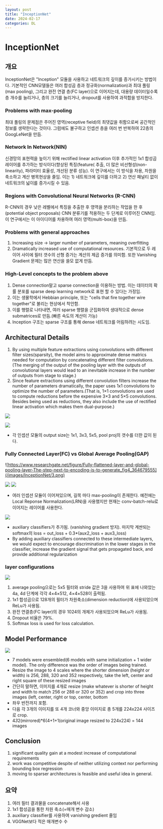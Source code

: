 ```yaml
---
layout: post
title: "InceptionNet"
date: 2024-02-17
categories: DL
---
```


# InceptionNet

## 개요
InceptionNet은 "Inception" 모듈을 사용하고 네트워크의 깊이를 증가시키는 방법이다. 기본적인 CNN모델들은 여러 합성곱 층과 정규화(normalization)과 최대 풀링(max pooling), 그리고 완전 연결 층(FC layer)으로 이어지는데, 대용량 데이터일수록 층 개수를 늘리거나, 층의 크기를 늘리거나, dropout를 사용하여 과적합을 방지한다.

### Problems with max-pooling
최대 풀링의 문제점은 주어진 영역(receptive field)의 최댓값을 취함으로써 공간적인 정보를 생략한다는 것이다. 그럼에도 불구하고 인셉션 층을 여러 번 반복하여 22층의 GoogLeNet을 만듬. 

### Network In Network(NIN)
신경망의 표현력을 높이기 위해 rectified linear activation 이후 추가적인 1x1 합성곱 레이어를 추가하는 방식이다(향상된 특징(feature( 추출,  더 많은 비선형성(non-linearity), 파라미터 효율성, 개선된 분류 성능). 이 연구에서는 이 방식을 차용, 차원을 축소하고 계산 병목현상을 줄임. 이는 1) 네트워크에 깊이를 더하고 
2) 연산 패널티 없이 네트워크의 넓이를 증가시킬 수 있음.

### Regions with Convolutional Neural Networks (R-CNN) 
R-CNN의 경우 낮은 레벨에서 특징을 추출한 후 영역을 분리하는 작업을 한 후 (potential object proposals) CNN 분류기를 적용하는 두 단계로 이루어진 CNN임. 이 연구에서는 이 아이디어를 차용하여 여러 영역(multi-box)을 만듬. 

### Problems with general approaches
1) Increasing size -> larger number of parameters, meaning overfitting
2) Dramatically increased use of computational resources. 기본적으로 두 레이어 사이에 필터 갯수의 선형 증가는 계산의 제곱 증가를 의미함. 또한 Vanishing Gradient 문제는 많은 연산을 쓸모 없게 만듬. 

### High-Level concepts to the problem above
1) Dense connection말고 sparse connection을 이용하는 방법. 이는 데이터의 확률 분포를 sparse deep learning network로 표현 할 수 있다는 가정임.
2) 이는 생물학에서 Hebbian principle, 또는 "cells that fire together wire together"로 불리는 현상에서 착안함.
3) 이를 행렬로 나타내면, 여러 sparse 행렬을 군집화하여 생대적으로 dense submatrices로 만듬.(빠른 속도의 계산이 가능)
4) Inception 구조는 sparse 구조를 통해 dense 네트워크를 어림하려는 시도임.

## Architectural Details
1) By using multiple feature extractions using convolutions with different filter sizes(sparsity), the model aims to approximate dense matrics needed for computation by concatenating different filter convolutions. (The merging of the output of the pooling layer with the outputs of convolutional layers would lead to an inevitable
increase in the number of outputs from stage to stage.)
2) Since feature extractions using different convolution filters increase the number of parameters dramatically, the paper uses 1x1 convolutions to optimize the number of parameters.(That is, 1×1 convolutions are used to compute reductions before the expensive 3×3 and 5×5 convolutions. Besides being used as reductions, they also include the use of rectified linear activation which makes them dual-purpose.)

![](/images/InceptionNet/1.png)


![](/images/InceptionNet/2.png)
- 각 인셉션 모듈의 output size는 1x1, 3x3, 5x5, pool proj의 갯수를 더한 값이 된다. 

### Fully Connected Layer(FC) vs Global Average Pooling(GAP)
![https://www.researchgate.net/figure/Fully-flattened-layer-and-global-pooling-layer-The-step-next-to-encoding-is-to-generate_fig4_364679555](/images/InceptionNet/3.png)


![](/images/InceptionNet/4.png)
![](/images/InceptionNet/5.png)
- 여러 인셉션 모듈이 이어져있으며, 길목 마다 max-pooling이 존재한다. 예전에는 Local Reponse Normalization(LRN)을 사용했지만 현재는 conv-batch-relu로 이어지는 레이어를 사용한다.

![](/images/InceptionNet/6.png)
- auxiliary classifiers가 추가됨. (vanishing gradient 방지). 마지막 계싼되는 softmax의 loss = out_loss + 0.3*(aux2_loss + aux3_loss)
- By adding auxiliary classifiers connected to these intermediate layers, we would expect to encourage discrimination in the lower stages in the classifier, increase the gradient signal that gets propagated back, and provide additional regularization

### layer configurations
![](/images/InceptionNet/7.png)
1. average pooling으로는 5x5 필터와 stride 값은 3을 사용하여 위 표에 나와았는 4a, 4d 단계에 각각 4×4×512, 4×4×528이 출력됨.
2. 1x1 합성곱으로 128개의 필터가 차원축소(dimension reduction)에 사용되었으며 ReLu가 사용됨.
3. 완전 연결층(FC layer)의 경우 1024의 개체가 사용되었으며 ReLu가 사용됨.
4. Dropout 비율은 79%.
5. Softmax loss is used for loss calculation.

## Model Performance
![](/images/InceptionNet/8.png)
- 7 models were ensembled(6 models with same initialization + 1 wider model). The only difference was the order of images being trained.
- Resize the image to 4 scales where the shorter dimension (height or width) is 256, 288, 320 and 352 respectively, take the left, center and right square of these resized images 
- 간단히 말하면, 이미지를 4개로 resize (make whatever is shorter of height and width to match 256 or 288 or 320 or 352) and crop into three images (left, center, right or top, center, bottom
- 좌우 반전까지 포함.
- 다음 각 3개의 이미지를 또 4개 코너와 중앙 이미지로 총 5개를 224x224 사이즈로 crop.
- 4*3*2(mirrored)*6(4+1+1(original image resized to 224x224) = 144 images

## Conclusion
1. significant quality gain at a modest increase of computational requirements
2. work was competitive despite of neither utilizing context nor performing bounding box regression
3. moving to sparser architectures is feasible and useful idea in general.

## 요약
1. 여러 필터 결과물을 concatenate해서 사용
2. 1x1 합성곱을 통한 차원 축소(=매개 변수 감소)
3. auxiliary classifier를 사용하여 vanishing gredient 줄임
4. VGGNet보다 적은 매개변수 수
